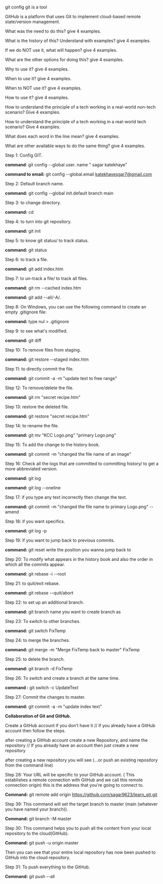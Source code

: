 git config
git is a tool

GitHub is a platform that uses Git to implement cloud-based remote state/version management.

What was the need to do this? give 4 examples.

What is the history of this? Understand with examples? give 4 examples.

If we do NOT use it, what will happen? give 4 examples.

What are the other options for doing this? give 4 examples.

Why to use it? give 4 examples.

When to use it? give 4 examples.

When to NOT use it? give 4 examples.

How to use it? give 4 examples.

How to understand the principle of a tech working in a real-world non-tech scenario? Give 4 examples.

How to understand the principle of a tech working in a real-world tech scenario? Give 4 examples.

What does each word in the line mean? give 4 examples.

What are other available ways to do the same thing? give 4 examples.

Step 1: Config GIT.

**command**: git config --global user. name " sagar katekhaye"

**command to email:** git config --global.email katekhayesgar7@gmail.com

Step 2: Default branch name.

**command:** git config --global init.default branch main

Step 3: to change directory.

**command:** cd

Step 4: to turn into git repository.

**command:** git init

Step 5: to know git status/ to track status.

**command:** git status

Step 6: to track a file.

**command:** git add index.htm

Step 7: to un-track a file/ to track all files.

**command:** git rm --cached index.htm

**command:** git add --all/-A/.

Step 8: On Windows, you can use the following command to create an empty .gitignore file:

**command:** type nul > .gitignore

Step 9: to see what's modified.

**command:** git diff

Step 10: To remove files from staging.

**command:** git restore --staged index.htm

Step 11: to directly commit the file.

**command:** git commit -a -m "update text to free range"

Step 12: To remove/delete the file.

**command:** git rm "secret recipe.htm"

Step 13: restore the deleted file.

**command:** git restore "secret recipe.htm"

Step 14: to rename the file.

**command:** git mv "KCC Logo.png" "primary Logo.png"

Step 15: To add the change to the history book.

**command:** git commit -m "changed the file name of an image"

Step 16: Check all the logs that are committed to committing history/ to get a more abbreviated version.

**command:** git log

**command:** git log --oneline

Step 17: if you type any text incorrectly then change the text.

**command:** git commit -m "changed the file name to primary Logo.png" --amend

Step 18: if you want specifics.

**command:** git log -p

Step 19: if you want to jump back to previous commits.

**command:** git reset write the position you wanna jump back to

Step 20: To modify what appears in the history book and also the order in which all the commits appear.

**command:** git rebase -i --root

Step 21: to quit/exit rebase.

**command:** git rebase --quit/abort

Step 22: to set up an additional branch.

**command:** git branch name you want to create branch as

Step 23: To switch to other branches.

**command:** git switch FixTemp

Step 24: to merge the branches.

**command:** git merge -m "Merge FixTemp back to master" FixTemp

Step 25: to delete the branch.

**command:** git branch -d FixTemp

Step 26: To switch and create a branch at the same time.

**command :** git switch -c UpdateText

Step 27: Commit the changes to master.

**command:** git commit -a -m "update index text"

**Collaboration of Git and GitHub.**

Create a GitHub account if you don't have it // if you already have a GitHub account then follow the steps.

after creating a GitHub account create a new Repository, and name the repository // If you already have an account then just create a new repository

after creating a new repository you will see (...or push an existing repository from the command line)

Step 28: Your URL will be specific to your GitHub account. ( This establishes a remote connection with GitHub and we call this remote connection origin) this is the address that you're going to connect to.

**Command:** git remote add origin https://github.com/sagar9623/learn_git.git

Step 39: This command will set the target branch to master (main (whatever you have named your branch)).

**Command:** git branch -M master

Step 30: This command helps you to push all the content from your local repository to the cloud(GitHub).

**Command:** git push -u origin master

Then you can see that your entire local repository has now been pushed to GitHub into the cloud repository.

Step 31: To push everything to the GitHub.

**Command:** git push --all
